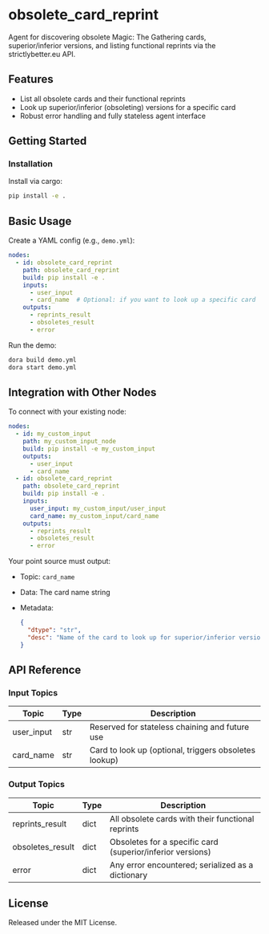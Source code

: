 # obsolete_card_reprint

Agent for discovering obsolete Magic: The Gathering cards, superior/inferior versions, and listing functional reprints via the strictlybetter.eu API.

## Features
- List all obsolete cards and their functional reprints
- Look up superior/inferior (obsoleting) versions for a specific card
- Robust error handling and fully stateless agent interface

## Getting Started

### Installation
Install via cargo:
```bash
pip install -e .
````

## Basic Usage

Create a YAML config (e.g., `demo.yml`):

```yaml
nodes:
  - id: obsolete_card_reprint
    path: obsolete_card_reprint
    build: pip install -e .
    inputs:
      - user_input
      - card_name  # Optional: if you want to look up a specific card
    outputs:
      - reprints_result
      - obsoletes_result
      - error
```

Run the demo:

```bash
dora build demo.yml
dora start demo.yml
```


## Integration with Other Nodes

To connect with your existing node:

```yaml
nodes:
  - id: my_custom_input
    path: my_custom_input_node
    build: pip install -e my_custom_input
    outputs:
      - user_input
      - card_name
  - id: obsolete_card_reprint
    path: obsolete_card_reprint
    build: pip install -e .
    inputs:
      user_input: my_custom_input/user_input
      card_name: my_custom_input/card_name
    outputs:
      - reprints_result
      - obsoletes_result
      - error
```

Your point source must output:

* Topic: `card_name`
* Data: The card name string
* Metadata:

  ```json
  {
    "dtype": "str",
    "desc": "Name of the card to look up for superior/inferior versions. If omitted, all functional reprints are listed."
  }
  ```

## API Reference

### Input Topics

| Topic        | Type   | Description                                      |
| ------------| ------ | ------------------------------------------------ |
| user_input   | str    | Reserved for stateless chaining and future use   |
| card_name    | str    | Card to look up (optional, triggers obsoletes lookup) |

### Output Topics

| Topic              | Type   | Description                                        |
| ------------------ | ------ | -------------------------------------------------- |
| reprints_result    | dict   | All obsolete cards with their functional reprints   |
| obsoletes_result   | dict   | Obsoletes for a specific card (superior/inferior versions) |
| error              | dict   | Any error encountered; serialized as a dictionary   |

## License

Released under the MIT License.
